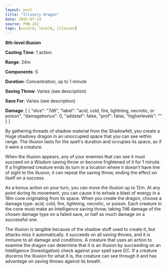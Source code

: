 ```yaml
---
layout: post
title: "Illusory Dragon"
date: 2015-07-14
source: PHB.242
tags: [wizard, level8, illusion]
---
```


**8th-level illusion**

**Casting Time**: 1 action

**Range**: 24m

**Components**: S

**Duration**: Concentration, up to 1 minute

**Saving Throw**: Varies (see description)

**Save For**: Varies (see description)

**Damage**: [ { "dice": "7d6", "label": "acid, cold, fire, lightning, necrotic, or poison", "damagebonus": 0, "addstat": false, "prof": false, "higherlevels": "" } ]

By gathering threads of shadow material from the Shadowfell, you create a Huge shadowy dragon in an unoccupied space that you can see within range. The illusion
lasts for the spell's duration and occupies its space, as if it were a creature.

When the illusion appears, any of your enemies that can see it must succeed on a Wisdom saving throw or become frightened of it for 1 minute. If a frightened
creature ends its turn in a location where it doesn’t have line of sight to the illusion, it can repeat the saving throw, ending the effect on itself on a success.

As a bonus action on your turn, you can move the illusion up to 12m. At any point during its movement, you can cause it to exhale a blast of energy in a
18m cone originating from its space. When you create the dragon, choose a damage type: acid, cold, fire, lightning, necrotic, or poison. Each creature in
the cone must make an Intelligence saving throw, taking 7d6 damage of the chosen damage type on a failed save, or half as much damage on a successful one.

The illusion is tangible because of the shadow stuff used to create it, but attacks miss it automatically. it succeeds on all saving throws, and it is immune to
all damage and conditions. A creature that uses an action to examine the dragon can determine that it is an illusion by succeeding on an
Intelligence (Investigation) check against your spell save DC. If a creature discerns the illusion for what it is, the creature can see through it and
has advantage on saving throws against its breath.
